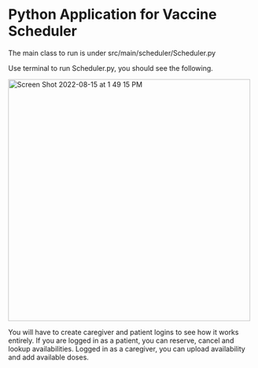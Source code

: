 # Python Application for Vaccine Scheduler

The main class to run is under src/main/scheduler/Scheduler.py

Use terminal to run Scheduler.py, you should see the following.

<img width="492" alt="Screen Shot 2022-08-15 at 1 49 15 PM" src="https://user-images.githubusercontent.com/63078191/184716074-91d404fc-00c6-4a9a-b396-fbc1eb3cb00b.png">

You will have to create caregiver and patient logins to see how it works entirely.
If you are logged in as a patient, you can reserve, cancel and lookup availabilities.
Logged in as a caregiver, you can upload availability and add available doses.
